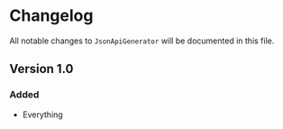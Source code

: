 # Changelog

All notable changes to `JsonApiGenerator` will be documented in this file.

## Version 1.0

### Added
- Everything
